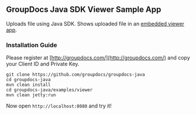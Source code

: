 ## GroupDocs Java SDK Viewer Sample App

Uploads file using Java SDK. Shows uploaded file in an [embedded viewer app](http://groupdocs.com/apps/viewer). 

### Installation Guide

Please register at [http://groupdocs.com/](http://groupdocs.com/) and copy your Client ID and Private Key.

	git clone https://github.com/groupdocs/groupdocs-java
	cd groupdocs-java
	mvn clean install
    cd groupdocs-java/examples/viewer
    mvn clean jetty:run

Now open `http://localhost:8080` and try it!
